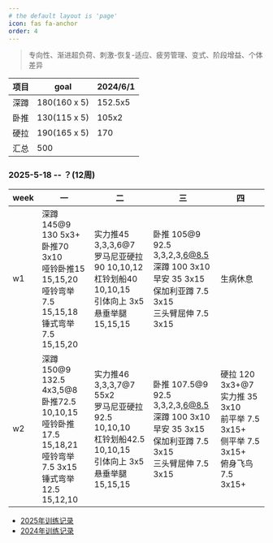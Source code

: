 ```yaml
---
# the default layout is 'page'
icon: fas fa-anchor
order: 4
---
```


> 专向性、渐进超负荷、刺激-恢复-适应、疲劳管理、变式、阶段增益、个体差异


|项目   |goal            |2024/6/1|   
|--     |--              |--      |
|深蹲   |180(160 x 5)    |152.5x5 |
|卧推   |130(115 x 5)    |105x2   |
|硬拉   |190(165 x 5)    |170     |
|汇总   |500             |        |




### 2025-5-18 -- ？(12周)

| week |  一 |  二 |  三 | 四 |
| --| -- | -- | -- | -- | 
|w1|深蹲145@9 <br />130 5x3+<br />卧推70 3x10<br />哑铃卧推15 15,15,20<br />哑铃弯举7.5 15,15,18<br />锤式弯举7.5 15,15,20          |实力推45 3,3,3,6@7<br />罗马尼亚硬拉90 10,10,12<br />杠铃划船40 10,10,15<br />引体向上 3x5<br />悬垂举腿 15,15,15                    |卧推 105@9<br />92.5 3,3,2,3,6@8.5<br />深蹲 100 3x10 <br />早安 35 3x15<br />保加利亚蹲 7.5 3x15<br />三头臂屈伸 7.5 3x15          |生病休息                                                                                                                          |
|w2|                                                                                                                               深蹲150@9<br />132.5 4x3,5@8<br />卧推72.5 10,10,15<br />哑铃卧推17.5 15,18,21<br />哑铃弯举7.5 3x15<br />锤式弯举12.5 15,12,10    | 实力推46 3,3,3,7@7 55x2<br />罗马尼亚硬拉92.5 10,10,10<br />杠铃划船42.5 10,10,15<br />引体向上 3x5<br />悬垂举腿 15,15,15          | 卧推 107.5@9<br />92.5 3,3,2,3,6@8.5<br />深蹲 100 3x10 <br />早安 35 3x15<br />保加利亚蹲 7.5 3x15<br />三头臂屈伸 7.5 3x15        |硬拉 120 3x3+@7 <br />实力推 35 3x10<br />前平举 7.5 3x15+<br />侧平举 7.5 3x15+<br />俯身飞鸟 7.5 3x15+                           | 



 
- [2025年训练记录](/posts/train-record-2025)
- [2024年训练记录](/posts/train-record-2024)
